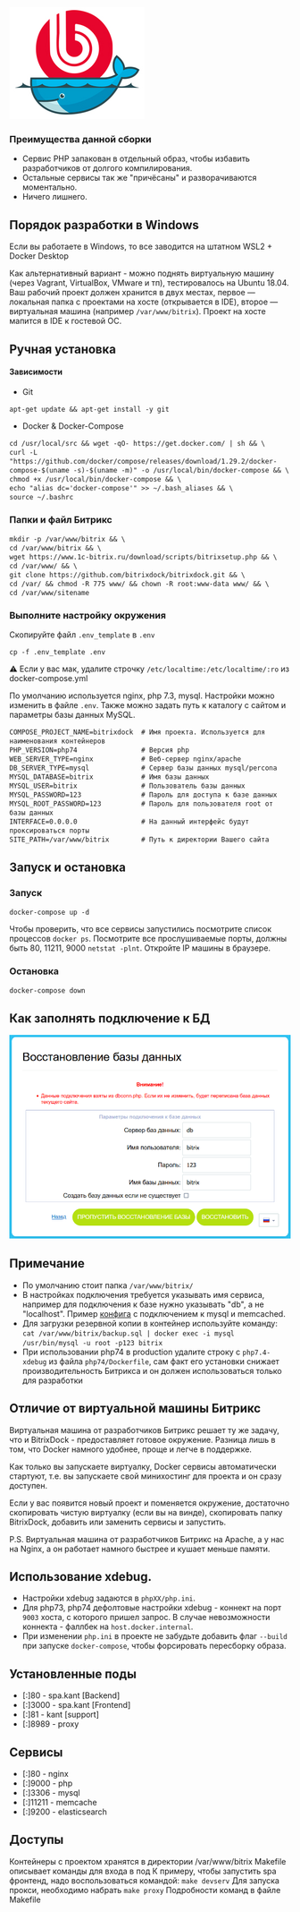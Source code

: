 ![Alt text](assets/logo.jpg?raw=true "BitrixDock")

### Преимущества данной сборки
- Сервис PHP запакован в отдельный образ, чтобы избавить разработчиков от долгого компилирования.
- Остальные сервисы так же "причёсаны" и разворачиваются моментально.
- Ничего лишнего.

## Порядок разработки в Windows
Если вы работаете в Windows, то все заводится на штатном WSL2 + Docker Desktop

Как альтернативный вариант - можно поднять виртуальную машину (через Vagrant, VirtualBox, VMware и тп), тестировалось на Ubuntu 18.04.
Ваш рабочий проект должен хранится в двух местах, первое — локальная папка с проектами на хосте (открывается в IDE), второе — виртуальная машина
(например ```/var/www/bitrix```). Проект на хосте мапится в IDE к гостевой OC.

<p>

## Ручная установка
#### Зависимости
- Git
```
apt-get update && apt-get install -y git
```
- Docker & Docker-Compose
```
cd /usr/local/src && wget -qO- https://get.docker.com/ | sh && \
curl -L "https://github.com/docker/compose/releases/download/1.29.2/docker-compose-$(uname -s)-$(uname -m)" -o /usr/local/bin/docker-compose && \
chmod +x /usr/local/bin/docker-compose && \
echo "alias dc='docker-compose'" >> ~/.bash_aliases && \
source ~/.bashrc
```

### Папки и файл Битрикс
```
mkdir -p /var/www/bitrix && \
cd /var/www/bitrix && \
wget https://www.1c-bitrix.ru/download/scripts/bitrixsetup.php && \
cd /var/www/ && \
git clone https://github.com/bitrixdock/bitrixdock.git && \
cd /var/ && chmod -R 775 www/ && chown -R root:www-data www/ && \
cd /var/www/sitename
```

### Выполните настройку окружения

Скопируйте файл `.env_template` в `.env`

```
cp -f .env_template .env
```
⚠ Если у вас мак, удалите строчку `/etc/localtime:/etc/localtime/:ro` из docker-compose.yml

По умолчанию используется nginx, php 7.3, mysql. Настройки можно изменить в файле ```.env```. Также можно задать путь к каталогу с сайтом и параметры базы данных MySQL.


```
COMPOSE_PROJECT_NAME=bitrixdock  # Имя проекта. Используется для наименования контейнеров
PHP_VERSION=php74                # Версия php
WEB_SERVER_TYPE=nginx            # Веб-сервер nginx/apache
DB_SERVER_TYPE=mysql             # Сервер базы данных mysql/percona
MYSQL_DATABASE=bitrix            # Имя базы данных
MYSQL_USER=bitrix                # Пользователь базы данных
MYSQL_PASSWORD=123               # Пароль для доступа к базе данных
MYSQL_ROOT_PASSWORD=123          # Пароль для пользователя root от базы данных
INTERFACE=0.0.0.0                # На данный интерфейс будут проксироваться порты
SITE_PATH=/var/www/bitrix        # Путь к директории Вашего сайта

```
</p>
</details>

## Запуск и остановка 
### Запуск
```
docker-compose up -d
```
Чтобы проверить, что все сервисы запустились посмотрите список процессов ```docker ps```.
Посмотрите все прослушиваемые порты, должны быть 80, 11211, 9000 ```netstat -plnt```.
Откройте IP машины в браузере.

### Остановка
```
docker-compose down
```
## Как заполнять подключение к БД
![db](https://raw.githubusercontent.com/bitrixdock/bitrixdock/master/assets/db.png)

## Примечание
- По умолчанию стоит папка ```/var/www/bitrix/```
- В настройках подключения требуется указывать имя сервиса, например для подключения к базе нужно указывать "db", а не "localhost". Пример [конфига](configs/.settings.php) с подключением к mysql и memcached.
- Для загрузки резервной копии в контейнер используйте команду: ```cat /var/www/bitrix/backup.sql | docker exec -i mysql /usr/bin/mysql -u root -p123 bitrix```
- При использовании php74 в production удалите строку с `php7.4-xdebug` из файла `php74/Dockerfile`, сам факт его установки снижает производительность Битрикса и он должен использоваться только для разработки

## Отличие от виртуальной машины Битрикс
Виртуальная машина от разработчиков Битрикс решает ту же задачу, что и BitrixDock - предоставляет готовое окружение. Разница лишь в том, что Docker намного удобнее, проще и легче в поддержке.

Как только вы запускаете виртуалку, Docker сервисы автоматически стартуют, т.е. вы запускаете свой минихостинг для проекта и он сразу доступен.

Если у вас появится новый проект и поменяется окружение, достаточно скопировать чистую виртуалку (если вы на винде), скопировать папку BitrixDock, добавить или заменить сервисы и запустить.

P.S.
Виртуальная машина от разработчиков Битрикс на Apache, а у нас на Nginx, а он работает намного быстрее и кушает меньше памяти.

## Использование xdebug.

- Настройки xdebug задаются в `phpXX/php.ini`.
- Для php73, php74 дефолтовые настройки xdebug - коннект на порт `9003` хоста, с которого пришел запрос. В случае невозможности коннекта - фаллбек на `host.docker.internal`.
- При изменении `php.ini` в проекте не забудьте добавить флаг `--build` при запуске `docker-compose`, чтобы форсировать пересборку образа.

## Установленные поды
- [:]80 - spa.kant [Backend]
- [:]3000 - spa.kant [Frontend]
- [:]81 - kant [support]
- [:]8989 - proxy

## Сервисы
- [:]80 - nginx
- [:]9000 - php
- [:]3306 - mysql
- [:]11211 - memcache
- [:]9200 - elasticsearch

## Доступы
Контейнеры с проектом хранятся в директории /var/www/bitrix
Makefile описывает команды для входа в под
К примеру, чтобы запустить spa фронтенд, надо воспользоваться командой: `make devserv`
Для запуска прокси, необходимо набрать `make proxy`
Подробности команд в файле Makefile




